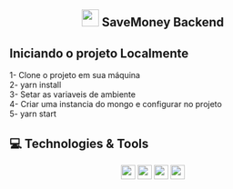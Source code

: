 <span align="center">

## <img src="https://raw.githubusercontent.com/iampavangandhi/iampavangandhi/master/gifs/Hi.gif" width="30px"> SaveMoney Backend </h2>

</span>

## Iniciando o projeto Localmente

1- Clone o projeto em sua máquina <br>
2- yarn install <br>
3- Setar as variaveis de ambiente <br>
4- Criar uma instancia do mongo e configurar no projeto <br>
5- yarn start

## 💻 Technologies & Tools

<p align="center">
 <img src="https://img.shields.io/badge/Node%20-%2320232a.svg?&style=for-the-badge&logo=&logoColor=%2361DAFB" height="25"/>
  <img src="https://img.shields.io/badge/Typescript%20-%2320232a.svg?&style=for-the-badge&logo=&logoColor=%2361DAFB" height="25"/>
 <img src="https://img.shields.io/badge/Mongo%20-%2320232a.svg?&style=for-the-badge&logo=&logoColor=%2361DAFB" height="25"/>
   <img src="https://img.shields.io/badge/Mongoose%20-%2320232a.svg?&style=for-the-badge&logo=&logoColor=%2361DAFB" height="25"/>
</p>
